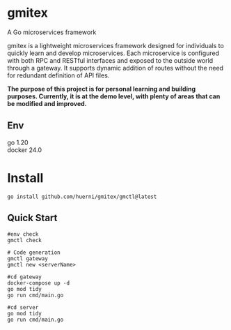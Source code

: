 # gmitex
A Go microservices framework  

gmitex is a lightweight microservices framework designed for individuals to quickly learn and develop microservices. Each microservice is configured with both RPC and RESTful interfaces and exposed to the outside world through a gateway. It supports dynamic addition of routes without the need for redundant definition of API files.

**The purpose of this project is for personal learning and building purposes. Currently, it is at the demo level, with plenty of areas that can be modified and improved.**

## Env
go 1.20  
docker 24.0  

# Install
```shell
go install github.com/huerni/gmitex/gmctl@latest
```

## Quick Start
```shell
#env check
gmctl check

# Code generation
gmctl gateway
gmctl new <serverName>

#cd gateway
docker-compose up -d
go mod tidy
go run cmd/main.go

#cd server
go mod tidy
go run cmd/main.go
```

